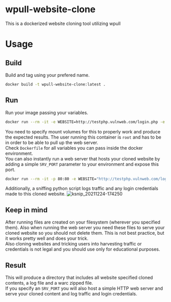# wpull-website-clone
This is a dockerized website cloning tool utilizing wpull

# Usage

## Build

Build and tag using your prefered name.
```bash
docker build -t wpull-website-clone:latest .
```

## Run

Run your image passing your variables.
```bash
docker run --rm -it -e WEBSITE=http://testphp.vulnweb.com/login.php -e LEVEL=1 -e WAIT=0.01 -v ${PWD}:/app wpull-website-clone:latest
```

You need to specify mount volumes for this to properly work and produce the expected results. The user running this container is `root` and has to be in order to be able to pull up the web server. \
Check `Dockerfile` for all variables you can pass inside the docker environment. \
You can also instantly run a web server that hosts your cloned website by adding a simple `SRV_PORT` parameter to your environment and expose this port.

```bash
docker run --rm -it -p 80:80 -e WEBSITE="http://testphp.vulnweb.com/login.php" -e LEVEL=1 -e WAIT=0.01 -e SRV_PORT=80 -e IFACE="eth0" -v ${PWD}:/app wpull-website-clone:latest
```

Additionally, a sniffing python script logs traffic and any login credentials made to this cloned website.
![ksnip_20211224-174250](https://user-images.githubusercontent.com/10864434/147363221-6f42fb91-da3b-4b12-8287-552afac651cd.png)

## Keep in mind

After running files are created on your filesystem (wherever you specified them). Also when running the web server you need these files to serve your cloned website so you should not delete them. This is not best practice, but it works pretty well and does your trick. \
Also cloning websites and tricking users into harvesting traffic or credentials is not legal and you should use only for educational purposes.

## Result

This will produce a directory that includes all website specified cloned contents, a log file and a warc zipped file. \
If you specify an `SRV_PORT` you will also host a simple HTTP web server and serve your cloned content and log traffic and login credentials.
